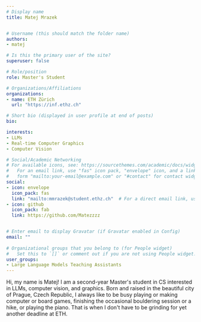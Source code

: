 ```yaml
---
# Display name
title: Matej Mrazek


# Username (this should match the folder name)
authors:
- matej

# Is this the primary user of the site?
superuser: false

# Role/position
role: Master's Student

# Organizations/Affiliations
organizations:
- name: ETH Zürich
  url: "https://inf.ethz.ch"

# Short bio (displayed in user profile at end of posts)
bio: 

interests:
- LLMs
- Real-time Computer Graphics
- Computer Vision

# Social/Academic Networking
# For available icons, see: https://sourcethemes.com/academic/docs/widgets/#icons
#   For an email link, use "fas" icon pack, "envelope" icon, and a link in the
#   form "mailto:your-email@example.com" or "#contact" for contact widget.
social:
- icon: envelope
  icon_pack: fas
  link: "mailto:mmrazek@student.ethz.ch"  # For a direct email link, use "mailto:test@example.org".
- icon: github
  icon_pack: fab
  link: https://github.com/Matezzzz


# Enter email to display Gravatar (if Gravatar enabled in Config)
email: ""
  
# Organizational groups that you belong to (for People widget)
#   Set this to `[]` or comment out if you are not using People widget.  
user_groups:
- Large Language Models Teaching Assistants
---
```

Hi, my name is Matej! I am a second-year Master's student in CS interested in LLMs, computer vision, and graphics. Born and raised in the beautiful city of Prague, Czech Republic, I always like to be busy playing or making computer or board games, finishing the occasional bouldering session or a hike, or playing the piano. That is when I don't have to be grinding for yet another deadline at ETH.